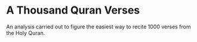 # A Thousand Quran Verses
An analysis carried out to figure the easiest way to recite 1000 verses from the Holy Quran.
